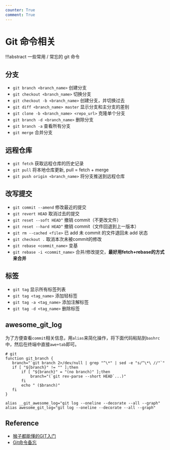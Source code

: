 ```yaml
---
counter: True
comment: True
---
```


# Git 命令相关

!!!abstract
    一些常用 / 常忘的 git 命令

## 分支

- `git branch <branch_name>` 创建分支
- `git checkout <branch_name>` 切换分支
- `git checkout -b <branch_name>` 创建分支，并切换过去
- `git diff <branch_name> master` 显示分支和主分支的差别
- `git clone -b <branch_name> <repo_url>` 克隆单个分支
- `git branch -d <branch_name>` 删除分支
- `git branch -a` 查看所有分支
- `git merge` 合并分支

## 远程仓库

- `git fetch` 获取远程仓库的历史记录
- `git pull` 将本地仓库更新, pull = fetch + merge
- `git push origin <branch_name>` 将分支推送到远程仓库


## 改写提交

- `git commit --amend` 修改最近的提交
- `git revert HEAD` 取消过去的提交
- `git reset --soft HEAD^` 撤销 commit（不更改文件）
- `git reset --hard HEAD^` 撤销 commit（文件回退到上一版本）
- `git rm --cached <file>` 已 add 未 commit 的文件退回未 add 状态
- `git checkout .` 取消本次未被commit的修改
- `git rebase <commit_name>` 变基
- `git rebase -i <commit_name>` 合并/修改提交，**最好用fetch+rebase的方式来合并**



## 标签

- `git tag` 显示所有标签列表
- `git tag <tag_name>` 添加轻标签
- `git tag -a <tag_name>` 添加注解标签
- `git tag -d <tag_name>` 删除标签

## awesome_git_log

为了方便查看`commit`相关信息，用`alias`来简化操作，将下面代码粘贴到`bashrc`中，然后在终端中直接`awe+tab`即可。

  

```shell
# git
function git_branch {
   branch="`git branch 2>/dev/null | grep "^\*" | sed -e "s/^\*\ //"`"
   if [ "${branch}" != "" ];then
       if [ "${branch}" = "(no branch)" ];then
           branch="(`git rev-parse --short HEAD`...)"
       fi
       echo " ($branch)"
   fi
}

alias __git_awesome_log="git log --oneline --decorate --all --graph"
alias awesome_git_log="git log --oneline --decorate --all --graph"
```

## Reference

- [猴子都能懂的GIT入门](https://backlog.com/git-tutorial/cn/intro/intro1_1.html)
- [Git命令备忘](https://note.tonycrane.cc/cs/tools/git/)